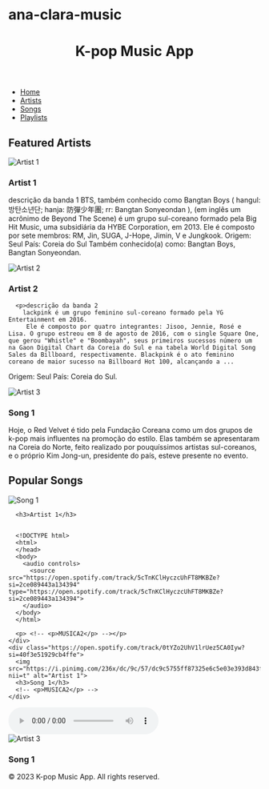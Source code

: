 # ana-clara-music<!DOCTYPE html>
<html>
<head>
  <title>K-pop Music App</title>
  <link rel="stylesheet" type="text/css" href="style.css">
</head>
<body>
  <header>
    <h1>K-pop Music App</h1>
  </header>

  <nav>
    <ul>
      <li><a href="#">Home</a></li>
      <li><a href="#">Artists</a></li>
      <li><a href="#">Songs</a></li>
      <li><a href="#">Playlists</a></li>
    </ul>
  </nav>

  <section>
    <h2>Featured Artists</h2>
    <div class="artist-card">
      <img src="https://th.bing.com/th/id/OIP.5gNpgc7dREp2t7-Agali4AHaEK?pid=ImgDet&w=1920&h=1080&rs=1" alt="Artist 1">
      <h3>Artist 1</h3>
      <p>descrição da banda 1
        BTS, também conhecido como Bangtan Boys ( hangul: 방탄소년단; hanja: 防彈少年團; rr: Bangtan Sonyeondan ), (em inglês um acrônimo de Beyond The Scene) é um grupo sul-coreano formado pela Big Hit Music, uma subsidiária da HYBE Corporation, em 2013. Ele é composto por sete membros: RM, Jin, SUGA, J-Hope, Jimin, V e Jungkook.
Origem: Seul
País: Coreia do Sul
Também conhecido(a) como: Bangtan Boys, Bangtan Sonyeondan.</p>
    </div>
    <div class="artist-card">
      <img src="https://th.bing.com/th/id/R.c38b65d2741e19fae0ef4431e8b594dc?rik=X8yxTZsMs98Zjg&pid=ImgRaw&r=0" alt="Artist 2">
      <h3>Artist 2</h3>

      <p>descrição da banda 2
        lackpink é um grupo feminino sul-coreano formado pela YG Entertainment em 2016.
         Ele é composto por quatro integrantes: Jisoo, Jennie, Rosé e Lisa. O grupo estreou em 8 de agosto de 2016, com o single Square One, que gerou "Whistle" e "Boombayah", seus primeiros sucessos número um na Gaon Digital Chart da Coreia do Sul e na tabela World Digital Song Sales da Billboard, respectivamente. Blackpink é o ato feminino coreano de maior sucesso na Billboard Hot 100, alcançando a ...
Origem: Seul
País: Coreia do Sul.</p>
    </div>
  </section>

     
</div>
<div class="">
  <img src="https://th.bing.com/th/id/R.8cdfb6ba1ab3335d6f0b921c78edd41f?rik=ohasjQghmRWBtQ&pid=ImgRaw&r=0" alt="Artist 3">
  <h3>Song 1</h3>

  <p>Hoje, o Red Velvet é tido pela Fundação Coreana como um dos grupos de k-pop mais influentes na promoção do estilo. Elas também se apresentaram na Coreia do Norte, feito realizado por pouquíssimos artistas sul-coreanos, e o próprio Kim Jong-un, presidente do país, esteve presente no evento.</p>
</div>
</section>



  <section>
    <h2>Popular Songs</h2>
    <div class="">
      <img src="https://th.bing.com/th/id/R.11001f0223e469065cb4d89ddce57934?rik=J3Mx7tE9af%2bZyA&pid=ImgRaw&r=0" alt="Song 1">
      
    

      <h3>Artist 1</h3>

    
      <!DOCTYPE html>
      <html>
      </head>
      <body>
        <audio controls>
          <source src="https://open.spotify.com/track/5cTnKClHyczcUhFT8MKBZe?si=2ce089443a134394" type="https://open.spotify.com/track/5cTnKClHyczcUhFT8MKBZe?si=2ce089443a134394">
        </audio>
      </body>
      </html>

      <p> <!-- <p>MUSICA2</p> --></p>
    </div>
    <div class="https://open.spotify.com/track/0tYZo2UhV1lrUez5CA0Iyw?si=40f3e51929cb4ffe">
      <img src="https://i.pinimg.com/236x/dc/9c/57/dc9c5755ff87325e6c5e03e393d843f0.jpg?nii=t" alt="Artist 1">
      <h3>Song 1</h3>
      <!-- <p>MUSICA2</p> -->
    </div>
  </section>

  



<!DOCTYPE html>
<html>
</head>
<body>
  <audio controls>
    <source src="https://open.spotify.com/track/42tFTth2jcF7iSo0RBjfJF?si=7a9a6071a7824892" type="https://open.spotify.com/track/42tFTth2jcF7iSo0RBjfJF?si=7a9a6071a7824892">
</audio>
</body>
</html>

</div>
<div class="https://open.spotify.com/track/42tFTth2jcF7iSo0RBjfJF?si=e659abc6623b4dca">
  <img src="https://i.pinimg.com/originals/d8/15/b3/d815b391490e642f1582db7eaaaa488c.jpg" alt="Artist 3">
  <h3>Song 1</h3>
  <!-- <p>MUSICA3</p> -->
</div>
</section>
  
   


  <footer>
    <p>&copy; 2023 K-pop Music App. All rights reserved.</p>
  </footer>
</body>
</html>



